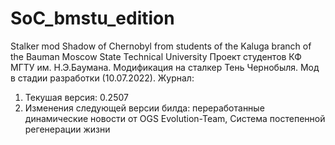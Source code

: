 # SoC_bmstu_edition
Stalker mod Shadow of Chernobyl from students of the Kaluga branch of the Bauman Moscow State Technical University
Проект студентов КФ МГТУ им. Н.Э.Баумана. Модификация на сталкер Тень Чернобыля. Мод в стадии разработки (10.07.2022).
Журнал:
1) Текушая версия: 0.2507
11) Изменения следующей версии билда: переработанные динамические новости от OGS Evolution-Team, Система постепенной регенерации жизни

